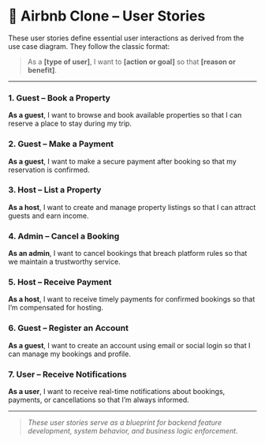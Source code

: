 
# 🧳 Airbnb Clone – User Stories

These user stories define essential user interactions as derived from the use case diagram. They follow the classic format:

> As a **[type of user]**, I want to **[action or goal]** so that **[reason or benefit]**.

---

### 1.  Guest – Book a Property  
**As a guest**, I want to browse and book available properties so that I can reserve a place to stay during my trip.

### 2.  Guest – Make a Payment  
**As a guest**, I want to make a secure payment after booking so that my reservation is confirmed.

### 3.  Host – List a Property  
**As a host**, I want to create and manage property listings so that I can attract guests and earn income.

### 4.  Admin – Cancel a Booking  
**As an admin**, I want to cancel bookings that breach platform rules so that we maintain a trustworthy service.

### 5.  Host – Receive Payment  
**As a host**, I want to receive timely payments for confirmed bookings so that I’m compensated for hosting.

### 6.  Guest – Register an Account  
**As a guest**, I want to create an account using email or social login so that I can manage my bookings and profile.

### 7.  User – Receive Notifications  
**As a user**, I want to receive real-time notifications about bookings, payments, or cancellations so that I’m always informed.

---

> _These user stories serve as a blueprint for backend feature development, system behavior, and business logic enforcement._

